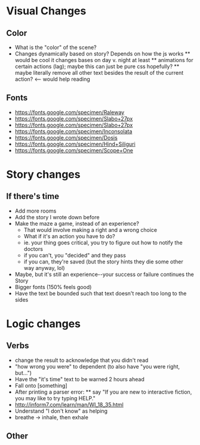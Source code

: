# Visual Changes
## Color
* What is the "color" of the scene?
* Changes dynamically based on story? Depends on how the js works
** would be cool it changes bases on day v. night at least
** animations for certain actions (lag); maybe this can just be pure css hopefully?
** maybe literally remove all other text besides the result of the current action? <-- would help reading
## Fonts
* https://fonts.google.com/specimen/Raleway
* https://fonts.google.com/specimen/Slabo+27px
* https://fonts.google.com/specimen/Slabo+27px
* https://fonts.google.com/specimen/Inconsolata
* https://fonts.google.com/specimen/Dosis
* https://fonts.google.com/specimen/Hind+Siliguri
* https://fonts.google.com/specimen/Scope+One
# Story changes
## If there's time
* Add more rooms
* Add the story I wrote down before
* Make the maze a game, instead of an experience?
    - That would involve making a right and a wrong choice
    - What if it's an action you have to do?
    - ie. your thing goes critical, you try to figure out how to notify the doctors
    - if you can't, you "decided" and they pass
    - if you can, they're saved (but the story hints they die some other way anyway, lol)
* Maybe, but it's still an experience--your success or failure continues the Story
* Bigger fonts (150% feels good)
* Have the text be bounded such that text doesn't reach too long to the sides
# Logic changes
## Verbs
* change the result to acknowledge that you didn't read
* "how wrong you were" to dependent (to also have "you were right, but...")
* Have the "it's time" text to be warned 2 hours ahead
* Fall onto [something]
* After printing a parser error: 
** say "If you are new to interactive fiction, you may like to try typing HELP."
* http://inform7.com/learn/man/WI_18_35.html
* Understand "I don't know" as helping
* breathe -> inhale, then exhale
## Other
